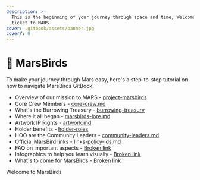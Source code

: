 ```yaml
---
description: >-
  This is the beginning of your journey through space and time, Welcome to your
  ticket to MARS
cover: .gitbook/assets/banner.jpg
coverY: 0
---
```


# 🦉 MarsBirds

To make your journey through Mars easy, here's a step-to-step tutorial on how to navigate MarsBirds GitBook!



* Overview of our mission to MARS - [project-marsbirds](mission-overview/project-marsbirds/ "mention")
* Core Crew Members - [core-crew.md](mission-overview/core-crew.md "mention")
* What's the Burrowing Treasury - [burrowing-treasury](mission-overview/burrowing-treasury/ "mention")
* Where it all began - [marsbirds-lore.md](mission-overview/marsbirds-lore.md "mention")
* Artwork IP Rights - [artwork.md](mission-overview/artwork.md "mention")
* Holder benefits - [holder-roles](mission-overview/holder-roles/ "mention")
* HOO are the Community Leaders - [community-leaders.md](mission-overview/community-leaders.md "mention")
* Official MarsBird links - [links-policy-ids.md](mission-overview/links-policy-ids.md "mention")
* FAQ on important aspects - [Broken link](broken-reference "mention")
* Infographics to help you learn visually - [Broken link](broken-reference "mention")
* What's to come for MarsBirds - [Broken link](broken-reference "mention")



Welcome to MarsBirds
